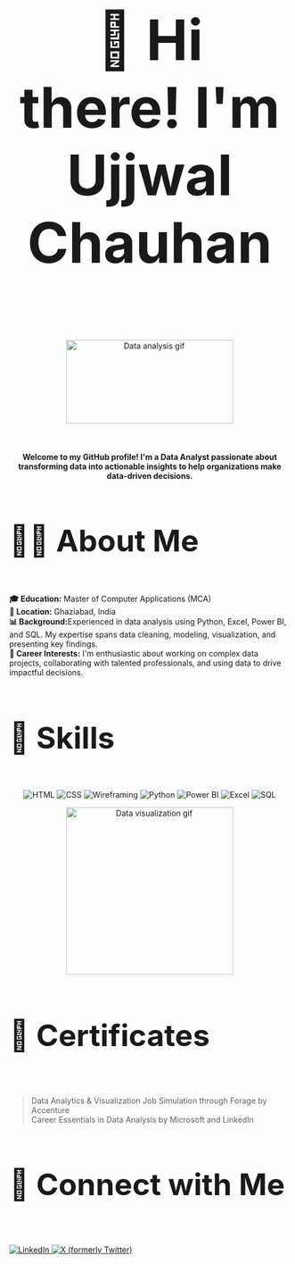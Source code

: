 <h2 style="font-size: 100px;" align="center"><b>👋 Hi there! I'm Ujjwal Chauhan</b></h2> <br> <p align="center"> 
<img src="https://i.giphy.com/media/v1.Y2lkPTc5MGI3NjExbTlsNzRncHZ5am1qY3c2bzgxMDVmeG8wMjVnM3I0bGtpM243MHltZyZlcD12MV9pbnRlcm5hbF9naWZfYnlfaWQmY3Q9Zw/T7Qx28nEdo9NK/giphy.gif" alt="Data analysis gif" width="300" height="150"/> </p> <br> 

<h4 align="center" >Welcome to my GitHub profile! I'm a Data Analyst passionate about transforming data into actionable insights to help organizations make data-driven decisions.</h3>

<h2 style="font-size: 54px;"><b>👨‍💻 About Me</b></h2> <br> 
<b>🎓 Education:</b> Master of Computer Applications (MCA) <br>
<b>📍 Location:</b> Ghaziabad, India <br>
<b>📊 Background:</b>Experienced in data analysis using Python, Excel, Power BI, and SQL. My expertise spans data cleaning, modeling, visualization, and presenting key findings. <br>
<b>🏢 Career Interests:</b> I'm enthusiastic about working on complex data projects, collaborating with talented professionals, and using data to drive impactful decisions. <br>



<h2 style="font-size: 54px;"><b>🔧 Skills</b></h2> <br>

<div align="center"> <img src="https://img.shields.io/badge/HTML-E34F26?style=for-the-badge&logo=html5&logoColor=white" alt="HTML"/> <img src="https://img.shields.io/badge/CSS-1572B6?style=for-the-badge&logo=css3&logoColor=white" alt="CSS"/> <img src="https://img.shields.io/badge/Wireframing-000000?style=for-the-badge&logoColor=white" alt="Wireframing"/> <img src="https://img.shields.io/badge/Python-3776AB?style=for-the-badge&logo=python&logoColor=white" alt="Python"/> <img src="https://img.shields.io/badge/PowerBI-F2C811?style=for-the-badge&logo=power-bi&logoColor=black" alt="Power BI"/> <img src="https://img.shields.io/badge/Excel-217346?style=for-the-badge&logo=microsoft-excel&logoColor=white" alt="Excel"/> <img src="https://img.shields.io/badge/SQL-4479A1?style=for-the-badge&logo=postgresql&logoColor=white" alt="SQL"/> </div> <p align="center"> <img align="center" src="https://media.giphy.com/media/3oKIPEqDGUULpEU0aQ/giphy.gif" alt="Data visualization gif" width="300" /> </p>

<h2 style="font-size: 54px;"><b>📜 Certificates</b></h2> <br>

> Data Analytics & Visualization Job Simulation through Forage by Accenture <br>
> Career Essentials in Data Analysis by Microsoft and LinkedIn <br>

<h2 style="font-size: 54px;"><b>🤝 Connect with Me</b></h2> <br>

<p align="left"> <a href="https://www.linkedin.com/in/ujjwal-chauhan-880563272/" target="_blank"> <img src="https://img.shields.io/badge/LinkedIn-0077B5?style=for-the-badge&logo=linkedin&logoColor=white" alt="LinkedIn"/> </a> 
<a href="https://x.com/ujjwlchauhan25" target="_blank"> <img src="https://img.shields.io/badge/X-1DA1F2?style=for-the-badge&logo=twitter&logoColor=white" alt="X (formerly Twitter)"/> </a> </p>
